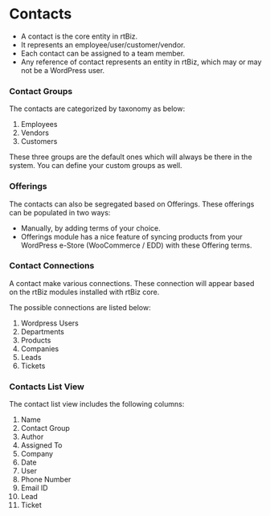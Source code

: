 Contacts
========

- A contact is the core entity in rtBiz.
- It represents an employee/user/customer/vendor.
- Each contact can be assigned to a team member.
- Any reference of contact represents an entity in rtBiz, which may or may not be a WordPress user.

### Contact Groups

The contacts are categorized by taxonomy as below:

1. Employees
2. Vendors
3. Customers

These three groups are the default ones which will always be there in the system. You can define your custom groups as well.

### Offerings

The contacts can also be segregated based on Offerings. These offerings can be populated in two ways:

- Manually, by adding terms of your choice.
- Offerings module has a nice feature of syncing products from your WordPress e-Store (WooCommerce / EDD) with these Offering terms.

### Contact Connections

A contact make various connections. These connection will appear based on the rtBiz modules installed with rtBiz core.

The possible connections are listed below:

1. Wordpress Users
2. Departments
3. Products
4. Companies
5. Leads
6. Tickets

### Contacts List View

The contact list view includes the following columns:

1.  Name
2.  Contact Group
3.  Author
4.  Assigned To
5.  Company
6.  Date
7.  User
8.  Phone Number
9.  Email ID
10. Lead
11. Ticket
